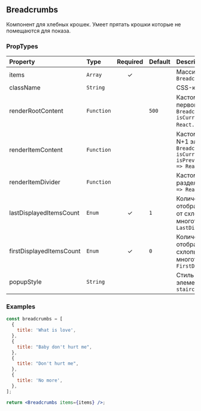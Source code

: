 ## Breadcrumbs

Компонент для хлебных крошек. Умеет прятать крошки которые не помещаются для показа.

### PropTypes

| Property                 | Type       | Required | Default | Description                                                                                                                 |
| :----------------------- | :--------- | :------: | :------ | :-------------------------------------------------------------------------------------------------------------------------- |
| items                    | `Array`    |    ✓     |         | Массив хлебных крошек `BreadcrumbsItem[]`                                                                                   |
| className                | `String`   |          |         | CSS-класс элемента                                                                                                          |
| renderRootContent        | `Function` |          | `500`   | Кастомный рендер для первого элемента `(item: BreadcrumbsItem, isCurrent: boolean) => React.ReactNode;`)                    |
| renderItemContent        | `Function` |          |         | Кастомный рендер для N+1 элемента `(item: BreadcrumbsItem, isCurrent: boolean, isPrevCurrent: boolean) => React.ReactNode;` |
| renderItemDivider        | `Function` |          |         | Кастомный рендер, для разделителя крошек `() => React.ReactNode;`                                                           |
| lastDisplayedItemsCount  | `Enum`     |    ✓     | `1`     | Количество элементов отображаемых справа от схлопывания-многоточия: `LastDisplayedItemsCount`                               |
| firstDisplayedItemsCount | `Enum`     |    ✓     | `0`     | Количество элементов отображаемых слева от схлопывания-многоточия: `FirstDisplayedItemsCount`                               |
| popupStyle               | `String`   |          |         | Стиль отображения элементов в попапе `staircase`                                                                            |

### Examples

```jsx
const breadcrumbs = [
  {
    title: 'What is love',
  },
  {
    title: "Baby don't hurt me",
  },
  {
    title: "Don't hurt me",
  },
  {
    title: 'No more',
  },
];

return <Breadcrumbs items={items} />;
```
